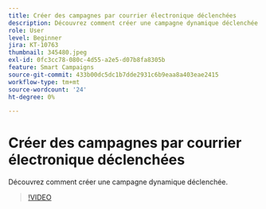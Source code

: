 ```yaml
---
title: Créer des campagnes par courrier électronique déclenchées
description: Découvrez comment créer une campagne dynamique déclenchée.
role: User
level: Beginner
jira: KT-10763
thumbnail: 345480.jpeg
exl-id: 0fc3cc78-080c-4d55-a2e5-d07b8fa8305b
feature: Smart Campaigns
source-git-commit: 433b00dc5dc1b7dde2931c6b9eaa8a403eae2415
workflow-type: tm+mt
source-wordcount: '24'
ht-degree: 0%

---
```


# Créer des campagnes par courrier électronique déclenchées

Découvrez comment créer une campagne dynamique déclenchée.

>[!VIDEO](https://video.tv.adobe.com/v/345480/?quality=12&learn=on)
